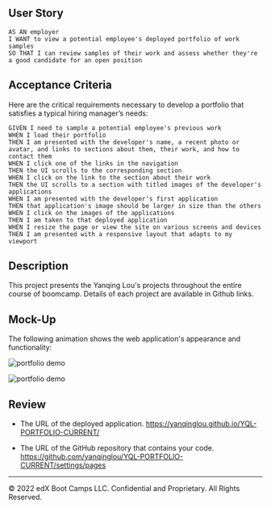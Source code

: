 
## User Story

```
AS AN employer
I WANT to view a potential employee's deployed portfolio of work samples
SO THAT I can review samples of their work and assess whether they're a good candidate for an open position
```


## Acceptance Criteria

Here are the critical requirements necessary to develop a portfolio that satisfies a typical hiring manager’s needs:

```
GIVEN I need to sample a potential employee's previous work
WHEN I load their portfolio
THEN I am presented with the developer's name, a recent photo or avatar, and links to sections about them, their work, and how to contact them
WHEN I click one of the links in the navigation
THEN the UI scrolls to the corresponding section
WHEN I click on the link to the section about their work
THEN the UI scrolls to a section with titled images of the developer's applications
WHEN I am presented with the developer's first application
THEN that application's image should be larger in size than the others
WHEN I click on the images of the applications
THEN I am taken to that deployed application
WHEN I resize the page or view the site on various screens and devices
THEN I am presented with a responsive layout that adapts to my viewport
```


## Description

This project presents the Yanqing Lou's projects throughout the entire course of boomcamp. Details of each project are available in Github links.


## Mock-Up

The following animation shows the web application's appearance and functionality:

![portfolio demo](./Assets/Yanqing%20Lou%20Portfolio1.gif)

![portfolio demo](./Assets/Yanqing%20Lou%20Portfolio2.gif)

## Review

* The URL of the deployed application.
https://yanqinglou.github.io/YQL-PORTFOLIO-CURRENT/

* The URL of the GitHub repository that contains your code. 
https://github.com/yanqinglou/YQL-PORTFOLIO-CURRENT/settings/pages

- - -
© 2022 edX Boot Camps LLC. Confidential and Proprietary. All Rights Reserved.
